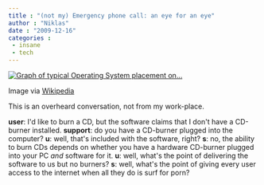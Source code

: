 ```yaml
---
title : "(not my) Emergency phone call: an eye for an eye"
author : "Niklas"
date : "2009-12-16"
categories : 
 - insane
 - tech
---
```


[![Graph of typical Operating System placement on...](http://upload.wikimedia.org/wikipedia/commons/thumb/e/e1/Operating_system_placement.svg/250px-Operating_system_placement.svg.png "Graph of typical Operating System placement on...")](http://commons.wikipedia.org/wiki/Image:Operating_system_placement.svg)

Image via [Wikipedia](http://commons.wikipedia.org/wiki/Image:Operating_system_placement.svg)

This is an overheard conversation, not from my work-place.

**user**: I'd like to burn a CD, but the software claims that I don't have a CD-burner installed. **support**: do you have a CD-burner plugged into the computer? **u**: well, that's included with the software, right? **s**: no, the ability to burn CDs depends on whether you have a hardware CD-burner plugged into your PC _and_ software for it. **u**: well, what's the point of delivering the software to us but no burners? **s**: well, what's the point of giving every user access to the internet when all they do is surf for porn?
